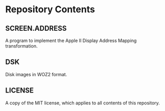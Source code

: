 # Repository Contents

## SCREEN.ADDRESS

A program to implement the Apple II Display Address Mapping transformation.

## DSK

Disk images in WOZ2 format.

## LICENSE

A copy of the MIT license, which applies to all contents of this repository.

